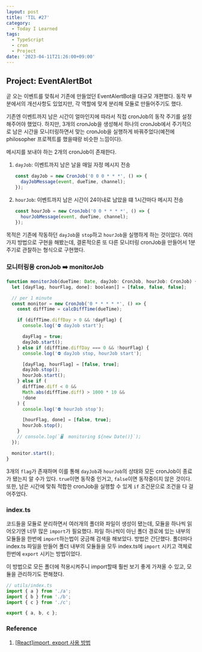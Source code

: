 ```yaml
---
layout: post
title: 'TIL #27'
category:
  - Today I Learned
tags:
  - TypeScript
  - cron
  - Project
date: '2023-04-11T21:26:00+09:00'
---
```


## Project: EventAlertBot

곧 오는 이벤트를 맞춰서 기존에 만들었던 EventAlertBot을 대규모 개편했다. 동작 부분에서의 개선사항도 있었지만, 각 역할에 맞게 분리해 모듈로 만들어주기도 했다.

기존엔 이벤트까지 남은 시간이 얼마인지에 따라서 직접 cronJob의 동작 주기를 설정해주어야 했었다. 하지만, 3개의 cronJob을 생성해서 하나의 cronJob에서 주기적으로 남은 시간을 모니터링하면서 맞는 cronJob을 실행하게 바꿔주었다(예전에 philosopher 프로젝트를 했을때랑 비슷한 느낌이다).

메시지를 보내야 하는 2개의 cronJob이 존재한다.

1. `dayJob`: 이벤트까지 남은 날을 매일 자정 메시지 전송
   ```js
   const dayJob = new CronJob('0 0 0 * * *', () => {
     dayJobMessage(event, dueTime, channel);
   });
   ```
2. `hourJob`: 이벤트까지 남은 시간이 24이내로 남았을 떄 1시간마다 메시지 전송
   ```js
   const hourJob = new CronJob('0 0 * * * *', () => {
     hourJobMessage(event, dueTime, channel);
   });
   ```

목적은 기존에 작동하던 `dayJob`을 `stop`하고 `hourJob`을 실행하게 하는 것이었다. 여러가지 방법으로 구현을 해봤는데, 결론적으론 또 다른 모니터링 cronJob을 만들어서 1분 주기로 관찰하는 형식으로 구현했다.

### 모니터링용 cronJob ➡️ monitorJob

```js
function monitorJob(dueTime: Date, dayJob: CronJob, hourJob: CronJob) {
  let [dayFlag, hourFlag, done]: boolean[] = [false, false, false];

  // per 1 minute
  const monitor = new CronJob('0 * * * * *', () => {
    const diffTime = calcDiffTime(dueTime);

    if (diffTime.diffDay > 0 && !dayFlag) {
      console.log('⛔️ dayJob start');

      dayFlag = true;
      dayJob.start();
    } else if (diffTime.diffDay === 0 && !hourFlag) {
      console.log('⛔️ dayJob stop, hourJob start');

      [dayFlag, hourFlag] = [false, true];
      dayJob.stop();
      hourJob.start();
    } else if (
      diffTime.diff < 0 &&
      Math.abs(diffTime.diff) > 1000 * 10 &&
      !done
    ) {
      console.log('⛔️ hourJob stop');

      [hourFlag, done] = [false, true];
      hourJob.stop();
    }
    // console.log(`🖥️  monitoring ${new Date()}`);
  });

  monitor.start();
}
```

3개의 `flag`가 존재하며 이를 통해 `dayJob`과 `hourJob`의 상태와 모든 cronJob이 종료가 됐는지 알 수가 있다. `true`이면 동작중 인거고, `false`이면 동작중이지 않은 것이다. 또한, 남은 시간에 맞춰 적합한 cronJob을 실행할 수 있게 `if` 조건문으로 조건을 다 걸어주었다.

### index.ts

코드들을 모듈로 분리하면서 여러개의 폴더와 파일이 생성이 됐는데, 모듈을 하나씩 읽어오기엔 너무 많은 `import`가 필요했다. 파일 하나씩이 아닌 폴더 경로에 있는 내부의 모듈들을 한번에 `import`하는법이 궁금해 검색을 해보았다. 방법은 간단했다. 폴더마다 index.ts 파일을 만들어 폴더 내부의 모듈들을 모두 index.ts에 `import` 시키고 객체로 한번에 `export` 시키는 방법이었다.

이 방법으로 모든 폴더에 적용시켜주니 import할때 훨씬 보기 좋게 가져올 수 있고, 모듈을 관리하기도 편해졌다.

```js
// utils/index.ts
import { a } from './a';
import { b } from './b';
import { c } from './c';

export { a, b, c };
```

### Reference

1. [[React]import, export 사용 방법](https://developer-talk.tistory.com/139)
